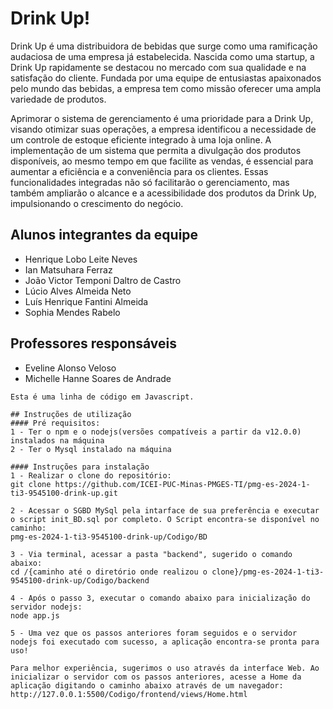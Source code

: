 # Drink Up!

Drink Up é uma distribuidora de bebidas que surge como uma ramificação audaciosa de uma empresa já estabelecida. Nascida como uma startup, a Drink Up rapidamente se destacou no mercado com sua qualidade e na satisfação do cliente. Fundada por uma equipe de entusiastas apaixonados pelo mundo das bebidas, a empresa tem como missão oferecer uma ampla variedade de produtos.

Aprimorar o sistema de gerenciamento é uma prioridade para a Drink Up, visando otimizar suas operações, a empresa identificou a necessidade de um controle de estoque eficiente integrado à uma loja online. A implementação de um sistema que permita a divulgação dos produtos disponíveis, ao mesmo tempo em que facilite as vendas, é essencial para aumentar a eficiência e a conveniência para os clientes. Essas funcionalidades integradas não só facilitarão o gerenciamento, mas também ampliarão o alcance e a acessibilidade dos produtos da Drink Up, impulsionando o crescimento do negócio.

## Alunos integrantes da equipe

* Henrique Lobo Leite Neves
* Ian Matsuhara Ferraz
* João Victor Temponi Daltro de Castro
* Lúcio Alves Almeida Neto
* Luís Henrique Fantini Almeida
* Sophia Mendes Rabelo

## Professores responsáveis

* Eveline Alonso Veloso
* Michelle Hanne Soares de Andrade

~~~teste
Esta é uma linha de código em Javascript.

## Instruções de utilização
#### Pré requisitos:
1 - Ter o npm e o nodejs(versões compatíveis a partir da v12.0.0) instalados na máquina
2 - Ter o Mysql instalado na máquina

#### Instruções para instalação
1 - Realizar o clone do repositório:
git clone https://github.com/ICEI-PUC-Minas-PMGES-TI/pmg-es-2024-1-ti3-9545100-drink-up.git

2 - Acessar o SGBD MySql pela intarface de sua preferência e executar o script init_BD.sql por completo. O Script encontra-se disponível no caminho:
pmg-es-2024-1-ti3-9545100-drink-up/Codigo/BD

3 - Via terminal, acessar a pasta "backend", sugerido o comando abaixo:
cd /{caminho até o diretório onde realizou o clone}/pmg-es-2024-1-ti3-9545100-drink-up/Codigo/backend

4 - Após o passo 3, executar o comando abaixo para inicialização do servidor nodejs:
node app.js

5 - Uma vez que os passos anteriores foram seguidos e o servidor nodejs foi executado com sucesso, a aplicação encontra-se pronta para uso!

Para melhor experiência, sugerimos o uso através da interface Web. Ao inicializar o servidor com os passos anteriores, acesse a Home da aplicação digitando o caminho abaixo através de um navegador:
http://127.0.0.1:5500/Codigo/frontend/views/Home.html
